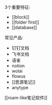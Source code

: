 3个重要特征:
- [[block]]
- [[folder first]]
- [[database]]

常见产品:
- 钉钉文档
- 飞书文档
- 语雀
- notion
- wolai
- flowus
- [[思源笔记]]
- anytype

[[roam-like笔记软件]]